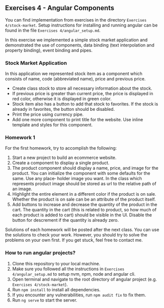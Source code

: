 ## Exercises 4 - Angular Components

You can find implementation from exercises in the directory `Exercises 4/stock-market`.
Setup instructions for installing and running angular can be found in the file `Exercises 4/angular_setup.md`.

In this exercise we implemented a simple stock market application and demonstrated the use of components, data binding (text interpolation and property binding), event binding and pipes.

### Stock Market Application

In this application we represented stock item as a component which consists of name, code (abbreviated name), price and previous price.
- Create class stock to store all necessary information about the stock.
- If previous price is greater than current price, the price is displayed in red color, otherwise it is displayed in green color.
- Stock item also has a button to add that stock to favorites. If the stock is already in favorites, the button should be disabled.
- Print the price using currency pipe.
- Add one more component to print title for the website. Use inline template and styles for this component.

### Homework 1

For the first homework, try to accomplish the following:
1. Start a new project to build an ecommerce website.
2. Create a component to display a single product.
3. The product component should display a name, price, and image for the product.
You can initialize the component with some defaults for the same. Use any place‐
holder image you want. In the class which represents product image should be stored as url to the relative path of an image.
4. Highlight the entire element in a different color if the product is on sale. Whether
the product is on sale can be an attribute of the product itself.
5. Add buttons to increase and decrease the quantity of the product in the cart. The
quantity in the cart (this is related to product, so how much of each product is added to cart) should be visible in the UI. Disable the button for descrement if the quantity
is already zero.

Solutions of each homework will be posted after the next class. You can use the solutions to check your work. However, you should try to solve the problems on your own first. If you get stuck, feel free to contact me.

### How to run angular projects?

1. Clone this repository to your local machine.
2. Make sure you followed all the instructions in `Exercises 4/angular_setup.md` to setup nvm, npm, node and angular cli.
3. Open terminal and navigate to the root directory of angular project (e.g. `Exercises 4/stock-market`).
4. Run `npm install` to install all dependencies.
5. If you encounter any vulnerabilities, run `npm audit fix` to fix them.
6. Run `ng serve` to start the server.

